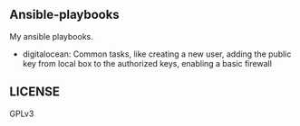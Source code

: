 ## Ansible-playbooks

My ansible playbooks.

- digitalocean: Common tasks, like creating a new user, adding the public key from local box to the authorized keys, enabling a basic firewall


## LICENSE

GPLv3
